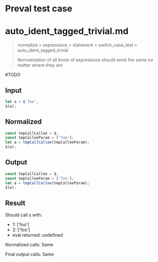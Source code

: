 # Preval test case

# auto_ident_tagged_trivial.md

> normalize > expressions > statement > switch_case_test > auto_ident_tagged_trivial
>
> Normalization of all kinds of expressions should work the same no matter where they are

#TODO

## Input

`````js filename=intro
let a = $`foo`;
$(a);
`````

## Normalized

`````js filename=intro
const tmpCallCallee = $;
const tmpCalleeParam = ['foo'];
let a = tmpCallCallee(tmpCalleeParam);
$(a);
`````

## Output

`````js filename=intro
const tmpCallCallee = $;
const tmpCalleeParam = ['foo'];
let a = tmpCallCallee(tmpCalleeParam);
$(a);
`````

## Result

Should call `$` with:
 - 1: ['foo']
 - 2: ['foo']
 - eval returned: undefined

Normalized calls: Same

Final output calls: Same
